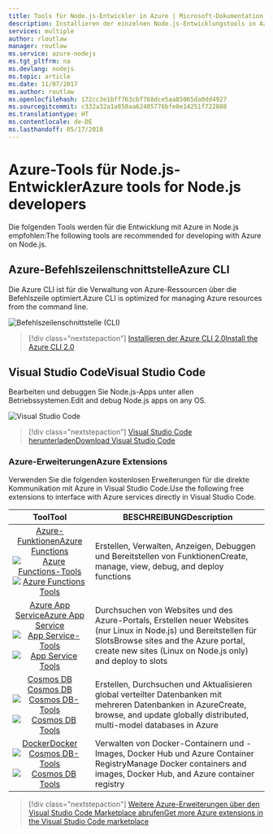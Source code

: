 ```yaml
---
title: Tools für Node.js-Entwickler in Azure | Microsoft-Dokumentation
description: Installieren der einzelnen Node.js-Entwicklungstools in Azure
services: multiple
author: rloutlaw
manager: routlaw
ms.service: azure-nodejs
ms.tgt_pltfrm: na
ms.devlang: nodejs
ms.topic: article
ms.date: 11/07/2017
ms.author: routlaw
ms.openlocfilehash: 172cc3e1bff763cbf768dce5aa85065da0dd4927
ms.sourcegitcommit: c332a32a1a850aa62405776bfe0e14251f722888
ms.translationtype: HT
ms.contentlocale: de-DE
ms.lasthandoff: 05/17/2018
---
```

# <a name="azure-tools-for-nodejs-developers"></a><span data-ttu-id="1d3f3-103">Azure-Tools für Node.js-Entwickler</span><span class="sxs-lookup"><span data-stu-id="1d3f3-103">Azure tools for Node.js developers</span></span>
<span data-ttu-id="1d3f3-104">Die folgenden Tools werden für die Entwicklung mit Azure in Node.js empfohlen:</span><span class="sxs-lookup"><span data-stu-id="1d3f3-104">The following tools are recommended for developing with Azure on Node.js.</span></span>

## <a name="azure-cli"></a><span data-ttu-id="1d3f3-105">Azure-Befehlszeilenschnittstelle</span><span class="sxs-lookup"><span data-stu-id="1d3f3-105">Azure CLI</span></span>
<span data-ttu-id="1d3f3-106">Die Azure CLI ist für die Verwaltung von Azure-Ressourcen über die Befehlszeile optimiert.</span><span class="sxs-lookup"><span data-stu-id="1d3f3-106">Azure CLI is optimized for managing Azure resources from the command line.</span></span>

![Befehlszeilenschnittstelle (CLI)](media/node-azure-tools/cli.png)
 
> [!div class="nextstepaction"]
> [<span data-ttu-id="1d3f3-108">Installieren der Azure CLI 2.0</span><span class="sxs-lookup"><span data-stu-id="1d3f3-108">Install the Azure CLI 2.0</span></span>](https://docs.microsoft.com/cli/azure/install-az-cli2)

## <a name="visual-studio-code"></a><span data-ttu-id="1d3f3-109">Visual Studio Code</span><span class="sxs-lookup"><span data-stu-id="1d3f3-109">Visual Studio Code</span></span>
<span data-ttu-id="1d3f3-110">Bearbeiten und debuggen Sie Node.js-Apps unter allen Betriebssystemen.</span><span class="sxs-lookup"><span data-stu-id="1d3f3-110">Edit and debug Node.js apps on any OS.</span></span>

![Visual Studio Code](media/node-azure-tools/vs-code.png)

> [!div class="nextstepaction"]
> [<span data-ttu-id="1d3f3-112">Visual Studio Code herunterladen</span><span class="sxs-lookup"><span data-stu-id="1d3f3-112">Download Visual Studio Code</span></span>](https://code.visualstudio.com)

### <a name="azure-extensions"></a><span data-ttu-id="1d3f3-113">Azure-Erweiterungen</span><span class="sxs-lookup"><span data-stu-id="1d3f3-113">Azure Extensions</span></span>
<span data-ttu-id="1d3f3-114">Verwenden Sie die folgenden kostenlosen Erweiterungen für die direkte Kommunikation mit Azure in Visual Studio Code.</span><span class="sxs-lookup"><span data-stu-id="1d3f3-114">Use the following free extensions to interface with Azure services directly in Visual Studio Code.</span></span>

| <span data-ttu-id="1d3f3-115">Tool</span><span class="sxs-lookup"><span data-stu-id="1d3f3-115">Tool</span></span> | <span data-ttu-id="1d3f3-116">BESCHREIBUNG</span><span class="sxs-lookup"><span data-stu-id="1d3f3-116">Description</span></span>  |
|:---------:|---------|
| [<span data-ttu-id="1d3f3-117">Azure-Funktionen</span><span class="sxs-lookup"><span data-stu-id="1d3f3-117">Azure Functions</span></span>](https://marketplace.visualstudio.com/items?itemName=ms-azuretools.vscode-azurefunctions) <br> <span data-ttu-id="1d3f3-118">[![Azure Functions-Tools](media/node-azure-tools/icon-azure-functions.png)](https://marketplace.visualstudio.com/items?itemName=ms-azuretools.vscode-azurefunctions)</span><span class="sxs-lookup"><span data-stu-id="1d3f3-118">[![Azure Functions Tools](media/node-azure-tools/icon-azure-functions.png)](https://marketplace.visualstudio.com/items?itemName=ms-azuretools.vscode-azurefunctions)</span></span> | <span data-ttu-id="1d3f3-119">Erstellen, Verwalten, Anzeigen, Debuggen und Bereitstellen von Funktionen</span><span class="sxs-lookup"><span data-stu-id="1d3f3-119">Create, manage, view, debug, and deploy functions</span></span>|
| [<span data-ttu-id="1d3f3-120">Azure App Service</span><span class="sxs-lookup"><span data-stu-id="1d3f3-120">Azure App Service</span></span>](https://marketplace.visualstudio.com/items?itemName=ms-azuretools.vscode-azureappservice) <br> <span data-ttu-id="1d3f3-121">[![App Service-Tools](media/node-azure-tools/icon-azure-app-service.png)](https://marketplace.visualstudio.com/items?itemName=ms-azuretools.vscode-azureappservice)</span><span class="sxs-lookup"><span data-stu-id="1d3f3-121">[![App Service Tools](media/node-azure-tools/icon-azure-app-service.png)](https://marketplace.visualstudio.com/items?itemName=ms-azuretools.vscode-azureappservice)</span></span> | <span data-ttu-id="1d3f3-122">Durchsuchen von Websites und des Azure-Portals, Erstellen neuer Websites (nur Linux in Node.js) und Bereitstellen für Slots</span><span class="sxs-lookup"><span data-stu-id="1d3f3-122">Browse sites and the Azure portal, create new sites (Linux on Node.js only) and deploy to slots</span></span> |
| [<span data-ttu-id="1d3f3-123">Cosmos DB </span><span class="sxs-lookup"><span data-stu-id="1d3f3-123">Cosmos DB </span></span>](https://marketplace.visualstudio.com/items?itemName=ms-azuretools.vscode-cosmosdb)  <br> <span data-ttu-id="1d3f3-124">[![Cosmos DB-Tools](media/node-azure-tools/icon-cosmos-db.png)](https://marketplace.visualstudio.com/items?itemName=ms-azuretools.vscode-cosmosdb)</span><span class="sxs-lookup"><span data-stu-id="1d3f3-124">[![Cosmos DB Tools](media/node-azure-tools/icon-cosmos-db.png)](https://marketplace.visualstudio.com/items?itemName=ms-azuretools.vscode-cosmosdb)</span></span>| <span data-ttu-id="1d3f3-125">Erstellen, Durchsuchen und Aktualisieren global verteilter Datenbanken mit mehreren Datenbanken in Azure</span><span class="sxs-lookup"><span data-stu-id="1d3f3-125">Create, browse, and update globally distributed, multi-model databases in Azure</span></span> |
| [<span data-ttu-id="1d3f3-126">Docker</span><span class="sxs-lookup"><span data-stu-id="1d3f3-126">Docker</span></span>](https://marketplace.visualstudio.com/items?itemName=formulahendry.docker-explorer)   <br> <span data-ttu-id="1d3f3-127">[![Cosmos DB-Tools](media/node-azure-tools/icon-docker.png)](https://marketplace.visualstudio.com/items?itemName=formulahendry.docker-explorer)</span><span class="sxs-lookup"><span data-stu-id="1d3f3-127">[![Cosmos DB Tools](media/node-azure-tools/icon-docker.png)](https://marketplace.visualstudio.com/items?itemName=formulahendry.docker-explorer)</span></span>| <span data-ttu-id="1d3f3-128">Verwalten von Docker-Containern und -Images, Docker Hub und Azure Container Registry</span><span class="sxs-lookup"><span data-stu-id="1d3f3-128">Manage Docker containers and images, Docker Hub, and Azure container registry</span></span> |

> [!div class="nextstepaction"]
> [<span data-ttu-id="1d3f3-129">Weitere Azure-Erweiterungen über den Visual Studio Code Marketplace abrufen</span><span class="sxs-lookup"><span data-stu-id="1d3f3-129">Get more Azure extensions in the Visual Studio Code marketplace</span></span>](https://marketplace.visualstudio.com/search?term=azure&target=VSCode&category=All%20categories&sortBy=Relevance)